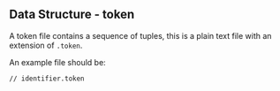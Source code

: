## Data Structure - token

A token file contains a sequence of tuples, this is a plain text file with an extension of `.token`.

An example file should be:

```token
// identifier.token


```